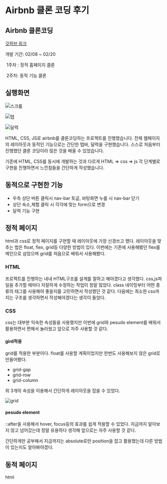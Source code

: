 # Airbnb 클론 코딩 후기

## Airbnb 클론코딩

[깃허브 링크](https://github.com/hayoung123/fe-w12-airbnb)

개발 기간: 02/08 ~ 02/20

​	1주차 : 정적 홈페이지 클론

​	2주차:  동적 기능 클론



## 실행화면



![스크롤](https://images.velog.io/images/proshy/post/98718b53-ceed-4236-9606-8da733c8a1d9/Airbnb%20(1).gif)

![탭](https://images.velog.io/images/proshy/post/f356e68c-296f-4862-b32e-5e8621521030/Airbnb.gif)

![달력](https://images.velog.io/images/proshy/post/2b827925-9c70-43a0-abd6-f62fe01caded/Airbnb%20(3).gif)



HTML, CSS, JS로 airbnb를 클론코딩하는 프로젝트를 진행했습니다. 전체 웹페이지의 레이아웃과 동적인 기능으로는 간단한 탭바, 달력을 구현했습니다. 스스로 처음부터 진행했던 클론 코딩이라 많은 것을 배울 수 있었습니다. 

기존에 HTML, CSS를 동시에 개발하는 것과 다르게 HTML => css => js 각 단계별로 구현을 진행하면서 느낀점들을 간단하게 작성했습니다.

## 동적으로 구현한 기능

- 우측 상단 버튼 클릭시 nav-bar 토글, 바탕화면 누를 시 nav-bar 닫기
- 상단 숙소,체험 클릭 시 각각에 맞는 form으로 변경
- 달력 기능 구현

## 정적 페이지

html과 css로 정적 페이지를 구현할 때 레이아웃에 가장 신경쓰고 헀다. 레이아웃을 맞추는 법은 float, flex, grid등 다양한 방법이 있다. 이번에는 기존에 사용해봤던 flex를 메인으로 삼았으며 grid를 처음으로 배워서 사용해봤다.

### HTML

프로젝트를 진행하는 내내 HTML구조를 설계를 잘하고 해야겠다고 생각했다. css,js파일을 추가할 때마다 자잘하게 수정하는 작업이 정말 많았다. class 네이밍부터 어떤 종류의 태그를 사용해야 좋을지를 고민하면서 작성했던 것 같다.  다음에는 최소한 css까지는 구조를 생각하면서 작성해야겠다는 생각이 들었다.  

### CSS

css는 대부분 익숙한 속성들을 사용했지만 이번에 grid와 pesudo element를 배워서 활용하면서 편해서 놀라웠고 앞으로 자주 사용할 것 같다.

#### gird적용

grid를 적용한 부분이다. float를 사용할 계획이었지만 한번도 사용해보지 않은 grid로 만들어봤다. 

- grid-gap
- grid-row
- grid-column

위 3개의 속성을 이용해서 간단하게 레이아웃을 잡을 수 있었다. 

![grid](https://images.velog.io/images/proshy/post/471fdbdb-9e68-409c-9483-abe04d9d9bf6/image.png)



#### pesudo element

::after을 사용해서 hover, focus등의 효과를 쉽게 적용할 수 있었다. 지금까지 알아보지 않고 넘어갔는데 정말 유용하다 생각해 앞으로는 자주 사용할 것 같다. 

간단하게만 공부해서 지금까지는 absolute로만 position을 잡고 활용했는데 다른 방법이 있는지도 알아봐야겠다.

## 동적 페이지

html

